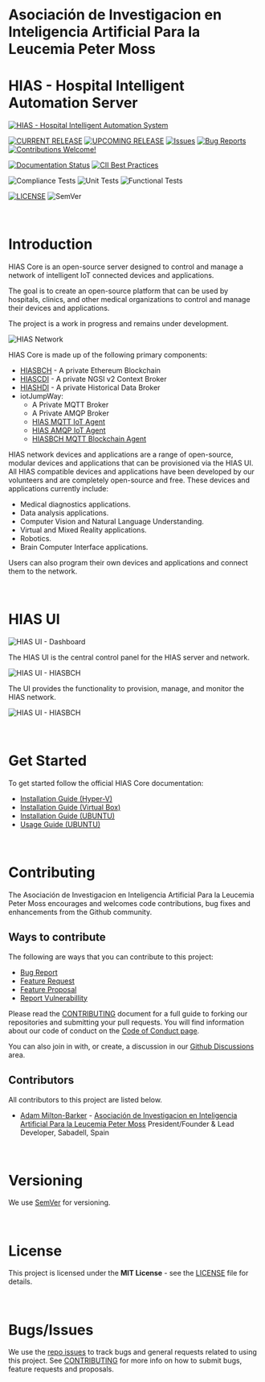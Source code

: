 # Asociación de Investigacion en Inteligencia Artificial Para la Leucemia Peter Moss
# HIAS - Hospital Intelligent Automation Server

[![HIAS - Hospital Intelligent Automation System](assets/images/project-banner.jpg)](https://github.com/aiial/hias-core)

[![CURRENT RELEASE](https://img.shields.io/badge/CURRENT%20RELEASE-3.0.0-blue.svg)](https://github.com/aiial/hias-core/tree/release-3.0.0) [![UPCOMING RELEASE](https://img.shields.io/badge/DEV%20BRANCH-develop-blue.svg)](https://github.com/aiial/hias-core/tree/release-3.0.0) [![Issues](https://img.shields.io/badge/Issues-Welcome-lightgrey.svg)](issues) [![Bug Reports](https://img.shields.io/badge/Bug%20Reports-Welcome-lightgrey.svg)](https://github.com/aiial/hias-core/issues/new?assignees=&labels=&template=bug_report.md&title=) [![Contributions Welcome!](https://img.shields.io/badge/Contributions-Welcome-lightgrey.svg)](CONTRIBUTING.md)

[![Documentation Status](https://readthedocs.org/projects/hias-core/badge/?version=latest)](https://hias-core.readthedocs.io/en/latest/?badge=latest)
 [![CII Best Practices](https://bestpractices.coreinfrastructure.org/projects/5140/badge)](https://bestpractices.coreinfrastructure.org/projects/5140)

![Compliance Tests](https://img.shields.io/badge/Compliance%20Tests-TODO-red)
![Unit Tests](https://img.shields.io/badge/Unit%20Tests-TODO-red)
![Functional Tests](https://img.shields.io/badge/Functional%20Tests-TODO-red)

 [![LICENSE](https://img.shields.io/badge/LICENSE-MIT-blue.svg)](LICENSE) ![SemVer](https://img.shields.io/badge/semver-2.0.0-blue)

&nbsp;

# Introduction
HIAS Core is an open-source server designed to control and manage a network of intelligent IoT connected devices and applications.

The goal is to create an open-source platform that can be used by hospitals, clinics, and other medical organizations to control and manage their devices and applications.

The project is a work in progress and remains under development.

![HIAS Network](assets/images/hias-network-v3.jpg)

HIAS Core is made up of the following primary components:

- [HIASBCH](https://github.com/aiial/hiasbch) - A private Ethereum Blockchain
- [HIASCDI](https://github.com/aiial/hiascdi) - A private NGSI v2 Context Broker
- [HIASHDI](https://github.com/aiial/hiashdi) - A private Historical Data Broker
- iotJumpWay:
    - A Private MQTT Broker
    - A Private AMQP Broker
    - [HIAS MQTT IoT Agent](https://github.com/aiial/hias-mqtt-iot-agent)
    - [HIAS AMQP IoT Agent](https://github.com/aiial/hias-amqp-iot-agent)
    - [HIASBCH MQTT Blockchain Agent](https://github.com/aiial/hiasbch-mqtt-blockchain-agent)

HIAS network devices and applications are a range of open-source, modular devices and applications that can be provisioned via the HIAS UI. All HIAS compatible devices and applications have been developed by our volunteers and are completely open-source and free. These devices and applications currently include:

- Medical diagnostics applications.
- Data analysis applications.
- Computer Vision and Natural Language Understanding.
- Virtual and Mixed Reality applications.
- Robotics.
- Brain Computer Interface applications.

Users can also program their own devices and applications and connect them to the network.

&nbsp;

# HIAS UI

![HIAS UI - Dashboard](assets/images/hias-ui-dashboard.jpg)

The HIAS UI is the central control panel for the HIAS server and network.

![HIAS UI - HIASBCH](assets/images/hias-ui-hiasbch.jpg)

The UI provides the functionality to provision, manage, and monitor the HIAS network.

![HIAS UI - HIASBCH](assets/images/hias-ui-iot-agent.jpg)

&nbsp;

# Get Started
To get started follow the official HIAS Core documentation:

- [Installation Guide (Hyper-V)](https://hias.readthedocs.io/en/latest/installation/hyperv/)
- [Installation Guide (Virtual Box)](https://hias.readthedocs.io/en/latest/installation/virtualbox/)
- [Installation Guide (UBUNTU)](https://hias.readthedocs.io/en/latest/installation/ubuntu/)
- [Usage Guide (UBUNTU)](https://hias.readthedocs.io/en/latest/usage/ubuntu/)

&nbsp;

# Contributing
The Asociación de Investigacion en Inteligencia Artificial Para la Leucemia Peter Moss encourages and welcomes code contributions, bug fixes and enhancements from the Github community.

## Ways to contribute

The following are ways that you can contribute to this project:

- [Bug Report](https://github.com/aiial/hias-core/issues/new?assignees=&labels=&template=bug_report.md&title=)
- [Feature Request](https://github.com/aiial/hias-core/issues/new?assignees=&labels=&template=feature_request.md&title=)
- [Feature Proposal](https://github.com/aiial/hias-core/issues/new?assignees=&labels=&template=feature-proposal.md&title=)
- [Report Vulnerabillity](https://github.com/aiial/hias-core/issues/new?assignees=&labels=&template=report-a-vulnerability.md&title=)

Please read the [CONTRIBUTING](CONTRIBUTING.md "CONTRIBUTING") document for a full guide to forking our repositories and submitting your pull requests. You will find information about our code of conduct on the [Code of Conduct page](CODE-OF-CONDUCT.md "Code of Conduct page").

You can also join in with, or create, a discussion in our [Github Discussions](https://github.com/aiial/HIASCDI/discussions) area.

## Contributors

All contributors to this project are listed below.

- [Adam Milton-Barker](https://www.leukemiaairesearch.com/association/volunteers/adam-milton-barker "Adam Milton-Barker") - [Asociación de Investigacion en Inteligencia Artificial Para la Leucemia Peter Moss](https://www.leukemiaresearchassociation.ai "Asociación de Investigacion en Inteligencia Artificial Para la Leucemia Peter Moss") President/Founder & Lead Developer, Sabadell, Spain

&nbsp;

# Versioning
We use [SemVer](https://semver.org/) for versioning.

&nbsp;

# License
This project is licensed under the **MIT License** - see the [LICENSE](LICENSE "LICENSE") file for details.

&nbsp;

# Bugs/Issues
We use the [repo issues](issues "repo issues") to track bugs and general requests related to using this project. See [CONTRIBUTING](CONTRIBUTING.md "CONTRIBUTING") for more info on how to submit bugs, feature requests and proposals.
